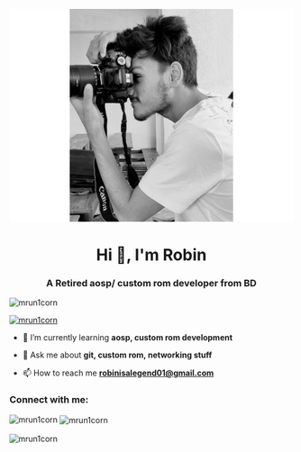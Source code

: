 ![Begginer custom rom developer](https://github.com/mrun1corn/mrun1corn/blob/main/Robin.jpg)
<h1 align="center">Hi 👋, I'm Robin</h1>
<h3 align="center">A Retired aosp/ custom rom developer from BD</h3>

<p align="left"> <img src="https://komarev.com/ghpvc/?username=mrun1corn&label=Profile%20views&color=0e75b6&style=flat" alt="mrun1corn" /> </p>

<p align="left"> <a href="https://github.com/ryo-ma/github-profile-trophy"><img src="https://github-profile-trophy.vercel.app/?username=mrun1corn" alt="mrun1corn" /></a> </p>

- 🌱 I’m currently learning **aosp, custom rom development**

- 💬 Ask me about **git, custom rom, networking stuff**

- 📫 How to reach me **robinisalegend01@gmail.com**

<h3 align="left">Connect with me:</h3>
<p align="left">
</p>

<p><img align="left" src="https://github-readme-stats.vercel.app/api/top-langs?username=mrun1corn&show_icons=true&locale=en&layout=compact" alt="mrun1corn" /></p>

<p>&nbsp;<img align="center" src="https://github-readme-stats.vercel.app/api?username=mrun1corn&show_icons=true&locale=en" alt="mrun1corn" /></p>

<p><img align="center" src="https://github-readme-streak-stats.herokuapp.com/?user=mrun1corn&" alt="mrun1corn" /></p>
